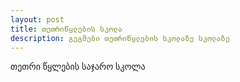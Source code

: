 ```yaml
---
layout: post
title: თეთრიწყლების სკოლა 
description: გეგმები თეთრიწყლების სკოლაზე სკოლაზე
---
```

თეთრი წყლების საჯარო სკოლა

